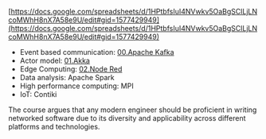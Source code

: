 
[https://docs.google.com/spreadsheets/d/1HPtbfsIuI4NVwkv5OaBgSClLjLNcoMWhH8nX7A58e9U/edit#gid=1577429949](https://docs.google.com/spreadsheets/d/1HPtbfsIuI4NVwkv5OaBgSClLjLNcoMWhH8nX7A58e9U/edit#gid=1577429949)


- Event based communication: [00.Apache Kafka](src/00.Apache%20Kafka.md)
- Actor model: [01.Akka](src/01.Akka.md) 
- Edge Computing: [02.Node Red](src/02.Node%20Red.md) 
- Data analysis: Apache Spark
- High performance computing: MPI
- IoT: Contiki

The course argues that any modern engineer should be proficient in writing networked software due to its diversity and applicability across different platforms and technologies.

